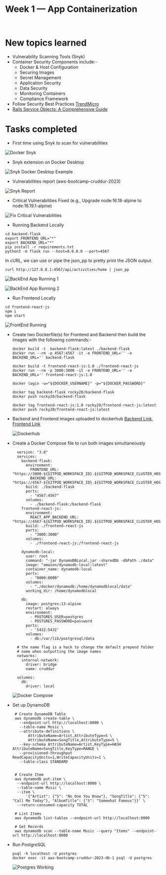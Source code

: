 # Week 1 — App Containerization
<br />

# New topics learned
 - Vulnerability Scanning Tools (Snyk)
 - Container Security Components include:-
     - Docker & Host Configuration
     - Securing Images
     - Secret Management
     - Application Security
     - Data Security
     - Monitoring Containers
     - Compliance Framework
 - Follow Security Best Practices [TrendMicro](https://www.trendmicro.com/en_us/devops/22/b/container-security-best-practices.html)
 - [Rails Service Objects: A Comprehensive Guide](https://www.toptal.com/ruby-on-rails/rails-service-objects-tutorial)
# Tasks completed
 -  First time using Snyk to scan for vulnerabilities
 
   ![Docker Snyk](Week1/Docker%20Snyk.png) 
   
 -  Snyk extension on Docker Desktop

   ![Snyk Docker Desktop Example](Week1/Snyk%20Docker%20Desktop%20Example.png)
   
 -  Vulnerabilities report (aws-bootcamp-cruddur-2023)

   ![Snyk Report](Week1/Snyk%20Report.png)

 -  Critical Vulnerabilities Fixed (e.g., Upgrade node:16.18-alpine to node:16.19.1-alpine)
 
   ![Fix Critical Vulnerabilities](Week1/Fix%20Critical%20Vulnerabilities.png) 

 -  Running Backend Locally
   ```
   cd backend-flask
   export FRONTEND_URL="*"
   export BACKEND_URL="*"
   pip install -r requirements.txt
   python3 -m flask run --host=0.0.0.0 --port=4567
   ```
   
   In cURL, we can use or pipe the json_pp to pretty print the JSON output.

   ```
   curl http://127.0.0.1:4567/api/activities/home | json_pp
   ```
   
   ![BackEnd App Running 1](Week1/BackEnd%20App%20Running%201.png)
   
   ![BackEnd App Running 2](Week1/BackEnd%20App%20Running%202.png)
   
 -  Run Frontend Locally
   ```
   cd frontend-react-js
   npm i
   npm start
   ```

   ![FrontEnd Running](Week1/FrontEnd%20Running.png)
   
-  Create two Dockerfile(s) for Frontend and Backend then build the images with the following commands:-
   
   ```
   docker build -t  backend-flask:latest ./backend-flask
   docker run --rm -p 4567:4567 -it -e FRONTEND_URL='' -e BACKEND_URL='' backend-flask
   
   docker build -t frontend-react-js:1.0 ./frontend-react-js
   docker run --rm -p 3000:3000 -it -e FRONTEND_URL='' -e BACKEND_URL='' frontend-react-js:1.0
   
   docker login -u="${DOCKER_USERNAME}" -p="${DOCKER_PASSWORD}"
   
   docker tag backend-flask rocky20/backend-flask
   docker push rocky20/backend-flask
   
   docker tag frontend-react-js:1.0 rocky20/frontend-react-js:latest
   docker push rocky20/frontend-react-js:latest
   ```
   
-  Backend and Frontend images uploaded to dockerhub 
   [Backend Link](https://hub.docker.com/r/rocky20/backend-flask), [Frontend Link](https://hub.docker.com/r/rocky20/frontend-react-js)

   ![Dockerhub](Week1/Dockerhub.png)
- Create a Docker Compose file to run both images simultaneously
  ```
    version: "3.8"
    services:
      backend-flask:
        environment:
          FRONTEND_URL: "https://3000-${GITPOD_WORKSPACE_ID}.${GITPOD_WORKSPACE_CLUSTER_HOST}"
          BACKEND_URL: "https://4567-${GITPOD_WORKSPACE_ID}.${GITPOD_WORKSPACE_CLUSTER_HOST}"
        build: ./backend-flask
        ports:
          - "4567:4567"
        volumes:
          - ./backend-flask:/backend-flask
      frontend-react-js:
        environment:
          REACT_APP_BACKEND_URL: "https://4567-${GITPOD_WORKSPACE_ID}.${GITPOD_WORKSPACE_CLUSTER_HOST}"
        build: ./frontend-react-js
        ports:
          - "3000:3000"
        volumes:
          - ./frontend-react-js:/frontend-react-js

      dynamodb-local:
        user: root
        command: "-jar DynamoDBLocal.jar -sharedDb -dbPath ./data"
        image: "amazon/dynamodb-local:latest"
        container_name: dynamodb-local
        ports:
          - "8000:8000"
        volumes:
          - "./docker/dynamodb:/home/dynamodblocal/data"
        working_dir: /home/dynamodblocal

      db:
        image: postgres:13-alpine
        restart: always
        environment:
          - POSTGRES_USER=postgres
          - POSTGRES_PASSWORD=password
        ports:
          - '5432:5432'
        volumes:
          - db:/var/lib/postgresql/data

    # the name flag is a hack to change the default prepend folder
    # name when outputting the image names
    networks:
      internal-network:
        driver: bridge
        name: cruddur

    volumes:
      db:
        driver: local
    ```
   ![Docker Compose](Week1/Docker%20Compose.jpeg)

- Set up DynamoDB

  ```
   # Create DynamoDB Table
   aws dynamodb create-table \
     --endpoint-url http://localhost:8000 \
     --table-name Music \
     --attribute-definitions \
         AttributeName=Artist,AttributeType=S \
         AttributeName=SongTitle,AttributeType=S \
     --key-schema AttributeName=Artist,KeyType=HASH AttributeName=SongTitle,KeyType=RANGE \
     --provisioned-throughput ReadCapacityUnits=1,WriteCapacityUnits=1 \
     --table-class STANDARD
    
    
   # Create Item
   aws dynamodb put-item \
    --endpoint-url http://localhost:8000 \
    --table-name Music \
    --item \
        '{"Artist": {"S": "No One You Know"}, "SongTitle": {"S": "Call Me Today"}, "AlbumTitle": {"S": "Somewhat Famous"}}' \
    --return-consumed-capacity TOTAL
    
   # List Items
   aws dynamodb list-tables --endpoint-url http://localhost:8000
   
   # Get Records
   aws dynamodb scan --table-name Music --query "Items" --endpoint-url http://localhost:8000
  ```
  
-  Run PostgreSQL
   ```
   psql -h localhost -U postgres
   docker exec -it aws-bootcamp-cruddur-2023-db-1 psql -U postgres
   ```
   
   ![Postgres Working](Week1/Postgres%20Working.jpeg)
